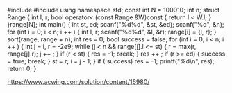 #include <iostream>
#include <algorithm>
using namespace std;
const int N = 100010;
int n;
struct Range
{
    int l, r;
    bool operator< (const Range &W)const
    {
        return l < W.l;
    }
}range[N];
int main()
{
    int st, ed;
    scanf("%d%d", &st, &ed);
    scanf("%d", &n);
    for (int i = 0; i < n; i ++ )
    {
        int l, r;
        scanf("%d%d", &l, &r);
        range[i] = {l, r};
    }
    sort(range, range + n);
    int res = 0;
    bool success = false;
    for (int i = 0; i < n; i ++ )
    {
        int j = i, r = -2e9;
        while (j < n && range[j].l <= st)
        {
            r = max(r, range[j].r);
            j ++ ;
        }
        if (r < st)
        {
            res = -1;
            break;
        }
        res ++ ;
        if (r >= ed)
        {
            success = true;
            break;
        }
        st = r;
        i = j - 1; 
    }
    if (!success) res = -1;
    printf("%d\n", res);
    return 0;
}

https://www.acwing.com/solution/content/16980/
